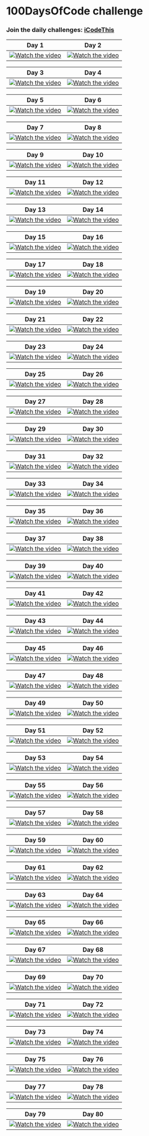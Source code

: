 # 100DaysOfCode challenge

### Join the daily challenges: [iCodeThis](https://iCodeThis.com/?ref=virag)

| Day 1 | Day 2 |
|---|---|
| [![Watch the video](https://img.youtube.com/vi/V4pgkv5WxHQ/hqdefault.jpg)](https://www.youtube.com/embed/V4pgkv5WxHQ) | [![Watch the video](https://img.youtube.com/vi/N-HL-IJWXoc/hqdefault.jpg)](https://www.youtube.com/embed/N-HL-IJWXoc) |

| Day 3 | Day 4 |
|---|---|
| [![Watch the video](https://img.youtube.com/vi/-YbD9LOOCy8/hqdefault.jpg)](https://www.youtube.com/embed/-YbD9LOOCy8) | [![Watch the video](https://img.youtube.com/vi/dsdk2gLGFYo/hqdefault.jpg)](https://www.youtube.com/embed/dsdk2gLGFYo) 

| Day 5 | Day 6 |
|---|---|
| [![Watch the video](https://img.youtube.com/vi/_r5XCURO50Q/hqdefault.jpg)](https://www.youtube.com/embed/_r5XCURO50Q) | [![Watch the video](https://img.youtube.com/vi/nzf4rPxp1r0/hqdefault.jpg)](https://www.youtube.com/embed/nzf4rPxp1r0) 

| Day 7 | Day 8 |
|---|---|
| [![Watch the video](https://img.youtube.com/vi/o9lo3IJnvDA/hqdefault.jpg)](https://www.youtube.com/embed/o9lo3IJnvDA) | [![Watch the video](https://img.youtube.com/vi/CcMCpA2A_VI/hqdefault.jpg)](https://www.youtube.com/embed/CcMCpA2A_VI) 

| Day 9 | Day 10 |
|---|---|
| [![Watch the video](https://img.youtube.com/vi/NwUGlDIfPq4/hqdefault.jpg)](https://www.youtube.com/embed/NwUGlDIfPq4) | [![Watch the video](https://img.youtube.com/vi/JMI8gtBjkKg/hqdefault.jpg)](https://www.youtube.com/embed/JMI8gtBjkKg) 

| Day 11 | Day 12 |
|---|---|
| [![Watch the video](https://img.youtube.com/vi/xPaw07YoArE/hqdefault.jpg)](https://www.youtube.com/embed/xPaw07YoArE) | [![Watch the video](https://img.youtube.com/vi/InAPCn4cwm4/hqdefault.jpg)](https://www.youtube.com/embed/InAPCn4cwm4) 

| Day 13 | Day 14 |
|---|---|
| [![Watch the video](https://img.youtube.com/vi/9HrXEHENS1k/hqdefault.jpg)](https://www.youtube.com/embed/9HrXEHENS1k) | [![Watch the video](https://img.youtube.com/vi/jpOEZfsBdTg/hqdefault.jpg)](https://www.youtube.com/embed/jpOEZfsBdTg) 

| Day 15 | Day 16 |
|---|---|
| [![Watch the video](https://img.youtube.com/vi/Ofz9p_yjq3Y/hqdefault.jpg)](https://www.youtube.com/embed/Ofz9p_yjq3Y) | [![Watch the video](https://img.youtube.com/vi/B4rmeB1S67o/hqdefault.jpg)](https://www.youtube.com/embed/B4rmeB1S67o) 

| Day 17 | Day 18 |
|---|---|
| [![Watch the video](https://img.youtube.com/vi/xbKB9kHEEYI/hqdefault.jpg)](https://www.youtube.com/embed/xbKB9kHEEYI) | [![Watch the video](https://img.youtube.com/vi/8v1CRonr7b4/hqdefault.jpg)](https://www.youtube.com/embed/8v1CRonr7b4) 

| Day 19 | Day 20 |
|---|---|
| [![Watch the video](https://img.youtube.com/vi/usHPR3YL_vQ/hqdefault.jpg)](https://www.youtube.com/embed/usHPR3YL_vQ) | [![Watch the video](https://img.youtube.com/vi/zLM81u9yfTo/hqdefault.jpg)](https://www.youtube.com/embed/zLM81u9yfTo) 

| Day 21 | Day 22 |
|---|---|
| [![Watch the video](https://img.youtube.com/vi/u-dE9ztTaqg/hqdefault.jpg)](https://www.youtube.com/embed/u-dE9ztTaqg) | [![Watch the video](https://img.youtube.com/vi/DJTYp0cRsXw/hqdefault.jpg)](https://www.youtube.com/embed/DJTYp0cRsXw) 

| Day 23 | Day 24 |
|---|---|
| [![Watch the video](https://img.youtube.com/vi/e_Fx47WzNSU/hqdefault.jpg)](https://www.youtube.com/embed/e_Fx47WzNSU) | [![Watch the video](https://img.youtube.com/vi/eJQHAkE7v10/hqdefault.jpg)](https://www.youtube.com/embed/eJQHAkE7v10) 

| Day 25 | Day 26 |
|---|---|
| [![Watch the video](https://img.youtube.com/vi/CD_t1RPg-dA/hqdefault.jpg)](https://www.youtube.com/embed/CD_t1RPg-dA) | [![Watch the video](https://img.youtube.com/vi/UH9S3O7lrto/hqdefault.jpg)](https://www.youtube.com/embed/UH9S3O7lrto) 

| Day 27 | Day 28 |
|---|---|
| [![Watch the video](https://img.youtube.com/vi/IhxtSMVN-Zk/hqdefault.jpg)](https://www.youtube.com/embed/IhxtSMVN-Zk) | [![Watch the video](https://img.youtube.com/vi/vYwt2Y8j6Ho/hqdefault.jpg)](https://www.youtube.com/embed/vYwt2Y8j6Ho) 

| Day 29 | Day 30 |
|---|---|
| [![Watch the video](https://img.youtube.com/vi/dZRxI-SdAhI/hqdefault.jpg)](https://www.youtube.com/embed/xbKB9kHEEYI) | [![Watch the video](https://img.youtube.com/vi/elJ5vudY_ms/hqdefault.jpg)](https://www.youtube.com/embed/elJ5vudY_ms) 

| Day 31 | Day 32 |
|---|---|
| [![Watch the video](https://img.youtube.com/vi/VmWuwTvZayg/hqdefault.jpg)](https://www.youtube.com/embed/VmWuwTvZayg) | [![Watch the video](https://img.youtube.com/vi/u7RBSCN9UFo/hqdefault.jpg)](https://www.youtube.com/embed/u7RBSCN9UFo) 

| Day 33 | Day 34 |
|---|---|
| [![Watch the video](https://img.youtube.com/vi/uQNUSSZNPeM/hqdefault.jpg)](https://www.youtube.com/embed/uQNUSSZNPeM) | [![Watch the video](https://img.youtube.com/vi/3M-yC7ZpOtg/hqdefault.jpg)](https://www.youtube.com/embed/3M-yC7ZpOtg) 

| Day 35 | Day 36 |
|---|---|
| [![Watch the video](https://img.youtube.com/vi/TugmZDdbJVo/hqdefault.jpg)](https://www.youtube.com/embed/TugmZDdbJVo) | [![Watch the video](https://img.youtube.com/vi/Qj7eFFRA31Q/hqdefault.jpg)](https://www.youtube.com/embed/Qj7eFFRA31Q) 

| Day 37 | Day 38 |
|---|---|
| [![Watch the video](https://img.youtube.com/vi/KK8KqlIf1H4/hqdefault.jpg)](https://www.youtube.com/embed/KK8KqlIf1H4) | [![Watch the video](https://img.youtube.com/vi/Sw5348-so2U/hqdefault.jpg)](https://www.youtube.com/embed/Sw5348-so2U) 

| Day 39 | Day 40 |
|---|---|
| [![Watch the video](https://img.youtube.com/vi/R7Jk8OybTVc/hqdefault.jpg)](https://www.youtube.com/embed/R7Jk8OybTVc) | [![Watch the video](https://img.youtube.com/vi/fdWxqmofoyE/hqdefault.jpg)](https://www.youtube.com/embed/fdWxqmofoyE) 

| Day 41 | Day 42 |
|---|---|
| [![Watch the video](https://img.youtube.com/vi/fo7d7uF8VHI/hqdefault.jpg)](https://www.youtube.com/embed/fo7d7uF8VHI) | [![Watch the video](https://img.youtube.com/vi/ExRQRE65J80/hqdefault.jpg)](https://www.youtube.com/embed/ExRQRE65J80) 

| Day 43 | Day 44 |
|---|---|
| [![Watch the video](https://img.youtube.com/vi/0ntuU3KU6hU/hqdefault.jpg)](https://www.youtube.com/embed/0ntuU3KU6hU) | [![Watch the video](https://img.youtube.com/vi/B3vhYlR3nm8/hqdefault.jpg)](https://www.youtube.com/embed/B3vhYlR3nm8) 

| Day 45 | Day 46 |
|---|---|
| [![Watch the video](https://img.youtube.com/vi/milhlEtP_OU/hqdefault.jpg)](https://www.youtube.com/embed/milhlEtP_OU) | [![Watch the video](https://img.youtube.com/vi/m7SEkCFrirY/hqdefault.jpg)](https://www.youtube.com/embed/m7SEkCFrirY) 

| Day 47 | Day 48 |
|---|---|
| [![Watch the video](https://img.youtube.com/vi/hGhrA8vQkAI/hqdefault.jpg)](https://www.youtube.com/embed/hGhrA8vQkAI) | [![Watch the video](https://img.youtube.com/vi/zA-2E3I744Q/hqdefault.jpg)](https://www.youtube.com/embed/zA-2E3I744Q) 

| Day 49 | Day 50 |
|---|---|
| [![Watch the video](https://img.youtube.com/vi/eZQeGrKdyok/hqdefault.jpg)](https://www.youtube.com/embed/eZQeGrKdyok) | [![Watch the video](https://img.youtube.com/vi/OGpR9oNn3xM/hqdefault.jpg)](https://www.youtube.com/embed/OGpR9oNn3xM) 

| Day 51 | Day 52 |
|---|---|
| [![Watch the video](https://img.youtube.com/vi/SjQlAZn5eu8/hqdefault.jpg)](https://www.youtube.com/embed/SjQlAZn5eu8) | [![Watch the video](https://img.youtube.com/vi/sJvYTl08FsE/hqdefault.jpg)](https://www.youtube.com/embed/sJvYTl08FsE) 

| Day 53 | Day 54 |
|---|---|
| [![Watch the video](https://img.youtube.com/vi/uRwkDGpQ5bc/hqdefault.jpg)](https://www.youtube.com/embed/uRwkDGpQ5bc) | [![Watch the video](https://img.youtube.com/vi/81C16YaWI1Q/hqdefault.jpg)](https://www.youtube.com/embed/81C16YaWI1Q) 

| Day 55 | Day 56 |
|---|---|
| [![Watch the video](https://img.youtube.com/vi/TdhoXVNcj1c/hqdefault.jpg)](https://www.youtube.com/embed/TdhoXVNcj1c) | [![Watch the video](https://img.youtube.com/vi/cF3xsZcrLFo/hqdefault.jpg)](https://www.youtube.com/embed/cF3xsZcrLFo) 

| Day 57 | Day 58 |
|---|---|
| [![Watch the video](https://img.youtube.com/vi/8wbAE7gYAgQ/hqdefault.jpg)](https://www.youtube.com/embed/8wbAE7gYAgQ) | [![Watch the video](https://img.youtube.com/vi/uZ5KHH0obMc/hqdefault.jpg)](https://www.youtube.com/embed/uZ5KHH0obMc) 

| Day 59 | Day 60 |
|---|---|
| [![Watch the video](https://img.youtube.com/vi/bOIokm5cWdo/hqdefault.jpg)](https://www.youtube.com/embed/bOIokm5cWdo) | [![Watch the video](https://img.youtube.com/vi/ijC4Eib1vAI/hqdefault.jpg)](https://www.youtube.com/embed/ijC4Eib1vAI) 

| Day 61 | Day 62 |
|---|---|
| [![Watch the video](https://img.youtube.com/vi/FBC7VqENoxU/hqdefault.jpg)](https://www.youtube.com/embed/FBC7VqENoxU) | [![Watch the video](https://img.youtube.com/vi/y8ORIwR4d-c/hqdefault.jpg)](https://www.youtube.com/embed/y8ORIwR4d-c) 

| Day 63 | Day 64 |
|---|---|
| [![Watch the video](https://img.youtube.com/vi/77wn_o4VLLo/hqdefault.jpg)](https://www.youtube.com/embed/77wn_o4VLLo) | [![Watch the video](https://img.youtube.com/vi/5OLx_8SsJkY/hqdefault.jpg)](https://www.youtube.com/embed/5OLx_8SsJkY) 

| Day 65 | Day 66 |
|---|---|
| [![Watch the video](https://img.youtube.com/vi/Wu4Ovj2GrEo/hqdefault.jpg)](https://www.youtube.com/embed/Wu4Ovj2GrEo) | [![Watch the video](https://img.youtube.com/vi/KktNOgaj_rY/hqdefault.jpg)](https://www.youtube.com/embed/KktNOgaj_rY) 

| Day 67 | Day 68 |
|---|---|
| [![Watch the video](https://img.youtube.com/vi/_ClcSZhYfg8/hqdefault.jpg)](https://www.youtube.com/embed/_ClcSZhYfg8) | [![Watch the video](https://img.youtube.com/vi/UAPHRXdwbgY/hqdefault.jpg)](https://www.youtube.com/embed/UAPHRXdwbgY) 

| Day 69 | Day 70 |
|---|---|
| [![Watch the video](https://img.youtube.com/vi/W140-6NjjvM/hqdefault.jpg)](https://www.youtube.com/embed/W140-6NjjvM) | [![Watch the video](https://img.youtube.com/vi/pOKtTl3SpmQ/hqdefault.jpg)](https://www.youtube.com/embed/pOKtTl3SpmQ) 

| Day 71 | Day 72 |
|---|---|
| [![Watch the video](https://img.youtube.com/vi/iPgWXmzXMIc/hqdefault.jpg)](https://www.youtube.com/embed/iPgWXmzXMIc) | [![Watch the video](https://img.youtube.com/vi/BHeUqeXC5O4/hqdefault.jpg)](https://www.youtube.com/embed/BHeUqeXC5O4) 

| Day 73 | Day 74 |
|---|---|
| [![Watch the video](https://img.youtube.com/vi/G1XtC_3Srr0/hqdefault.jpg)](https://www.youtube.com/embed/G1XtC_3Srr0) | [![Watch the video](https://img.youtube.com/vi/TY2wmWEvX6w/hqdefault.jpg)](https://www.youtube.com/embed/TY2wmWEvX6w) 

| Day 75 | Day 76 |
|---|---|
| [![Watch the video](https://img.youtube.com/vi/GyB32GgmfkM/hqdefault.jpg)](https://www.youtube.com/embed/GyB32GgmfkM) | [![Watch the video](https://img.youtube.com/vi/Grdy_wYRl4Q/hqdefault.jpg)](https://www.youtube.com/embed/Grdy_wYRl4Q) 

| Day 77 | Day 78 |
|---|---|
| [![Watch the video](https://img.youtube.com/vi/Od6OAvHSRzE/hqdefault.jpg)](https://www.youtube.com/embed/Od6OAvHSRzE) | [![Watch the video](https://img.youtube.com/vi/hFXgjUEZ0gc/hqdefault.jpg)](https://www.youtube.com/embed/hFXgjUEZ0gc) 

| Day 79 | Day 80 |
|---|---|
| [![Watch the video](https://img.youtube.com/vi/tbFwOriX9gw/hqdefault.jpg)](https://www.youtube.com/embed/tbFwOriX9gw) | [![Watch the video](https://img.youtube.com/vi/DsWadT8X-VE/hqdefault.jpg)](https://www.youtube.com/embed/DsWadT8X-VE) 
